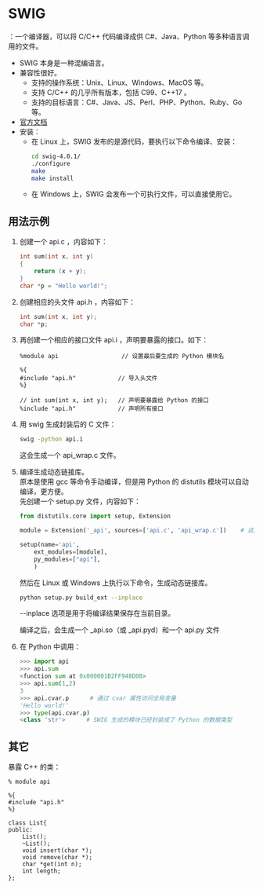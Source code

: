 # SWIG

：一个编译器，可以将 C/C++ 代码编译成供 C#、Java、Python 等多种语言调用的文件。
- SWIG 本身是一种混编语言。
- 兼容性很好。
  - 支持的操作系统：Unix、Linux、Windows、MacOS 等。
  - 支持 C/C++ 的几乎所有版本，包括 C99、C++17 。
  - 支持的目标语言：C#、Java、JS、Perl、PHP、Python、Ruby、Go 等。
- [官方文档](http://www.swig.org/Doc4.0/Contents.html)
- 安装：
  - 在 Linux 上，SWIG 发布的是源代码，要执行以下命令编译、安装：
      ```sh
      cd swig-4.0.1/
      ./configure
      make
      make install
      ```
  - 在 Windows 上，SWIG 会发布一个可执行文件，可以直接使用它。

## 用法示例

1. 创建一个 api.c ，内容如下：
    ```C
    int sum(int x, int y)
    {
        return (x + y);
    }
    char *p = "Hello world!";
    ```

2. 创建相应的头文件 api.h ，内容如下：
    ```C
    int sum(int x, int y);
    char *p;
    ```

3. 再创建一个相应的接口文件 api.i ，声明要暴露的接口。如下：

    ```
    %module api                  // 设置最后要生成的 Python 模块名

    %{
    #include "api.h"            // 导入头文件
    %}

    // int sum(int x, int y);   // 声明要暴露给 Python 的接口
    %include "api.h"            // 声明所有接口
    ```

4. 用 swig 生成封装后的 C 文件：
    ```sh
    swig -python api.i
    ```
    这会生成一个 api_wrap.c 文件。

5. 编译生成动态链接库。
    <br>原本是使用 gcc 等命令手动编译，但是用 Python 的 distutils 模块可以自动编译，更方便。
    <br>先创建一个 setup.py 文件，内容如下：

    ```py
    from distutils.core import setup, Extension

    module = Extension('_api', sources=['api.c', 'api_wrap.c'])    # 这里要在模块名之前加上 _ 前缀

    setup(name='api',
        ext_modules=[module],
        py_modules=["api"],
        )
    ```

    然后在 Linux 或 Windows 上执行以下命令，生成动态链接库。
    ```sh
    python setup.py build_ext --inplace
    ```
    --inplace 选项是用于将编译结果保存在当前目录。

    编译之后，会生成一个 _api.so（或 _api.pyd）和一个 api.py 文件


6.  在 Python 中调用：
    ```py
    >>> import api
    >>> api.sum
    <function sum at 0x000001B2FF948D08>
    >>> api.sum(1,2)
    3
    >>> api.cvar.p      # 通过 cvar 属性访问全局变量
    'Hello world!'
    >>> type(api.cvar.p)
    <class 'str'>      # SWIG 生成的模块已经封装成了 Python 的数据类型
    ```

## 其它

暴露 C++ 的类：
```
% module api

%{
#include "api.h"
%}

class List{
public:
    List();
    ~List();
    void insert(char *);
    void remove(char *);
    char *get(int n);
    int length;
};
```
